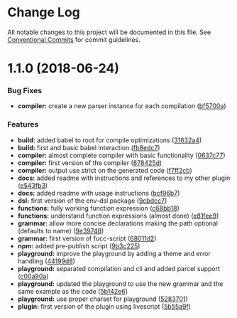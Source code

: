 # Change Log

All notable changes to this project will be documented in this file.
See [Conventional Commits](https://conventionalcommits.org) for commit guidelines.

<a name="1.1.0"></a>
# 1.1.0 (2018-06-24)


### Bug Fixes

* **compiler:** create a new parser instance for each compilation ([bf5700a](https://github.com/danielo515/packages/commit/bf5700a))


### Features

* **build:** added babel to root for compile optimizations ([31632a4](https://github.com/danielo515/packages/commit/31632a4))
* **build:** first and basic babel interaction ([fb8edc7](https://github.com/danielo515/packages/commit/fb8edc7))
* **compiler:** almost complete compiler with basic functionality ([0637c77](https://github.com/danielo515/packages/commit/0637c77))
* **compiler:** first version of the compiler ([878425d](https://github.com/danielo515/packages/commit/878425d))
* **compiler:** output use strict on the generated code ([f7ff2cb](https://github.com/danielo515/packages/commit/f7ff2cb))
* **docs:** added readme with instructions and references to my other plugin ([e543fb3](https://github.com/danielo515/packages/commit/e543fb3))
* **docs:** added readme with usage instructions ([bcf96b7](https://github.com/danielo515/packages/commit/bcf96b7))
* **dsl:** first version of the env-dsl package ([9cbdcc7](https://github.com/danielo515/packages/commit/9cbdcc7))
* **functions:** fully working function expression ([c68bb18](https://github.com/danielo515/packages/commit/c68bb18))
* **functions:** understand function expressions (almost done) ([e81fee9](https://github.com/danielo515/packages/commit/e81fee9))
* **grammar:** allow more concise declarations making the path optional (defaults to name) ([9e39748](https://github.com/danielo515/packages/commit/9e39748))
* **grammar:** first version of fucc-script ([68011d2](https://github.com/danielo515/packages/commit/68011d2))
* **npm:** added pre-publish script ([9b3c225](https://github.com/danielo515/packages/commit/9b3c225))
* **playground:** improve the playground by adding a theme and error handling ([44199d8](https://github.com/danielo515/packages/commit/44199d8))
* **playground:** separated compilation and cli and added parcel support ([c00a90a](https://github.com/danielo515/packages/commit/c00a90a))
* **playground:** updated the playground to use the new grammar and the same example as the code ([5b142e6](https://github.com/danielo515/packages/commit/5b142e6))
* **playground:** use proper charset for playground ([5283701](https://github.com/danielo515/packages/commit/5283701))
* **plugin:** first version of the plugin using livescript ([5b55a9f](https://github.com/danielo515/packages/commit/5b55a9f))
